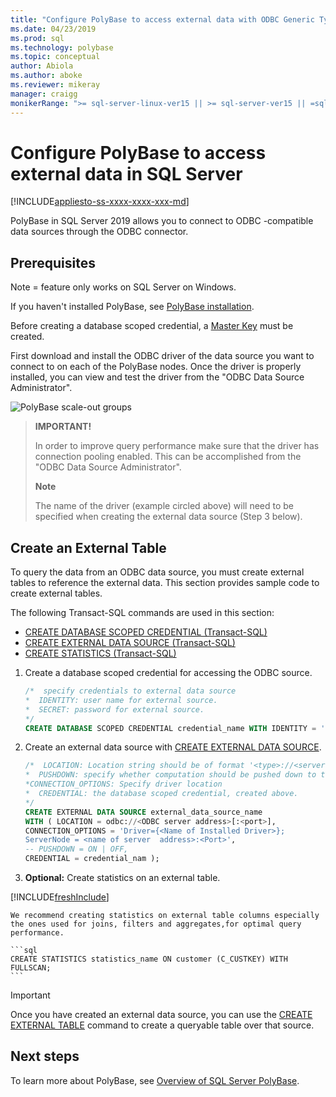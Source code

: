 ```yaml
---
title: "Configure PolyBase to access external data with ODBC Generic Types | Microsoft Docs"
ms.date: 04/23/2019
ms.prod: sql
ms.technology: polybase
ms.topic: conceptual
author: Abiola
ms.author: aboke
ms.reviewer: mikeray
manager: craigg
monikerRange: ">= sql-server-linux-ver15 || >= sql-server-ver15 || =sqlallproducts-allversions"
---
```

# Configure PolyBase to access external data in SQL Server

[!INCLUDE[appliesto-ss-xxxx-xxxx-xxx-md](../../includes/appliesto-ss-xxxx-xxxx-xxx-md.md)]

PolyBase in SQL Server 2019 allows you to connect to ODBC -compatible data sources through the ODBC connector. 

## Prerequisites

Note = feature only works on SQL Server on Windows. 

If you haven't installed PolyBase, see [PolyBase installation](polybase-installation.md).

 Before creating a database scoped credential, a [Master Key](../../t-sql/statements/create-master-key-transact-sql.md) must be created. 

First download and install the ODBC driver of the data source you want to connect to on each of the PolyBase nodes. Once the driver is properly installed, you can view and test the driver from the "ODBC Data Source Administrator".

![PolyBase scale-out groups](../../relational-databases/polybase/media/polybase-odbc-admin.png) 

> **IMPORTANT!**
> 
> In order to improve query performance make sure that the driver has connection pooling enabled. This can be accomplished from the "ODBC Data Source Administrator".
> 
> **Note**
> 
> The name of the driver (example circled above) will need to be specified when creating the external data source (Step 3 below).

## Create an External Table

To query the data from an ODBC data source, you must create external tables to reference the external data. This section provides sample code to create external tables.

The following Transact-SQL commands are used in this section:

- [CREATE DATABASE SCOPED CREDENTIAL (Transact-SQL)](../../t-sql/statements/create-database-scoped-credential-transact-sql.md)
- [CREATE EXTERNAL DATA SOURCE (Transact-SQL)](../../t-sql/statements/create-external-data-source-transact-sql.md) 
- [CREATE STATISTICS (Transact-SQL)](../../t-sql/statements/create-statistics-transact-sql.md)

1. Create a database scoped credential for accessing the ODBC source.

    ```sql
    /*  specify credentials to external data source
    *  IDENTITY: user name for external source. 
    *  SECRET: password for external source.
    */
    CREATE DATABASE SCOPED CREDENTIAL credential_name WITH IDENTITY = 'username', Secret = 'password';
    ```

1. Create an external data source with [CREATE EXTERNAL DATA SOURCE](../../t-sql/statements/create-external-data-source-transact-sql.md).

    ```sql
    /*  LOCATION: Location string should be of format '<type>://<server>[:<port>]'.
    *  PUSHDOWN: specify whether computation should be pushed down to the source. ON by default.
    *CONNECTION_OPTIONS: Specify driver location
    *  CREDENTIAL: the database scoped credential, created above.
    */  
    CREATE EXTERNAL DATA SOURCE external_data_source_name
    WITH ( LOCATION = odbc://<ODBC server address>[:<port>],
    CONNECTION_OPTIONS = 'Driver={<Name of Installed Driver>};
    ServerNode = <name of server  address>:<Port>',
    -- PUSHDOWN = ON | OFF,
    CREDENTIAL = credential_nam );
    ```

1. **Optional:** Create statistics on an external table.

[!INCLUDE[freshInclude](../../includes/paragraph-content/fresh-note-steps-feedback.md)]

    We recommend creating statistics on external table columns especially the ones used for joins, filters and aggregates,for optimal query performance.

    ```sql
    CREATE STATISTICS statistics_name ON customer (C_CUSTKEY) WITH FULLSCAN; 
    ```

>[!IMPORTANT] 
>Once you have created an external data source, you can use the [CREATE EXTERNAL TABLE](../../t-sql/statements/create-external-table-transact-sql.md) command to create a queryable table over that source. 

## Next steps

To learn more about PolyBase, see [Overview of SQL Server PolyBase](polybase-guide.md).
